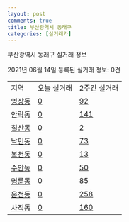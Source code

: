 ```yaml
---
layout: post
comments: true
title: 부산광역시 동래구
categories: [실거래가]
---
```


부산광역시 동래구 실거래 정보

2021년 06월 14일 등록된 실거래 정보: 0건


<table class="sortable">
  <tr>
    <td>지역</td>
    <td>오늘 실거래</td>
    <td>2주간 실거래</td>
  </tr>

  
  <tr class="item">
    <td><a href="2626010100.html">명장동</a></td>
    <td><a href="2626010100.html">0</a></td>
    <td><a href="2626010100.html">92</a></td>
  </tr>
    

  <tr class="item">
    <td><a href="2626010200.html">안락동</a></td>
    <td><a href="2626010200.html">0</a></td>
    <td><a href="2626010200.html">141</a></td>
  </tr>
    

  <tr class="item">
    <td><a href="2626010300.html">칠산동</a></td>
    <td><a href="2626010300.html">0</a></td>
    <td><a href="2626010300.html">2</a></td>
  </tr>
    

  <tr class="item">
    <td><a href="2626010400.html">낙민동</a></td>
    <td><a href="2626010400.html">0</a></td>
    <td><a href="2626010400.html">73</a></td>
  </tr>
    

  <tr class="item">
    <td><a href="2626010500.html">복천동</a></td>
    <td><a href="2626010500.html">0</a></td>
    <td><a href="2626010500.html">13</a></td>
  </tr>
    

  <tr class="item">
    <td><a href="2626010600.html">수안동</a></td>
    <td><a href="2626010600.html">0</a></td>
    <td><a href="2626010600.html">50</a></td>
  </tr>
    

  <tr class="item">
    <td><a href="2626010700.html">명륜동</a></td>
    <td><a href="2626010700.html">0</a></td>
    <td><a href="2626010700.html">85</a></td>
  </tr>
    

  <tr class="item">
    <td><a href="2626010800.html">온천동</a></td>
    <td><a href="2626010800.html">0</a></td>
    <td><a href="2626010800.html">258</a></td>
  </tr>
    

  <tr class="item">
    <td><a href="2626010900.html">사직동</a></td>
    <td><a href="2626010900.html">0</a></td>
    <td><a href="2626010900.html">160</a></td>
  </tr>
    


</table>
    